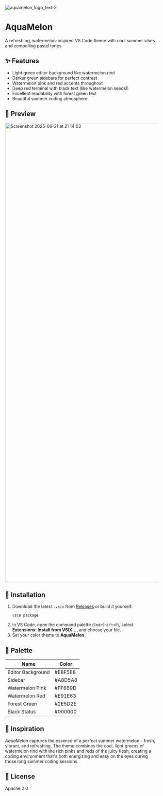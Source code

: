 ![aquamelon_logo_text-2](https://github.com/user-attachments/assets/9ccdbc31-cc9e-44e5-a60d-6d4a1e91dc32)

# AquaMelon

A refreshing, watermelon-inspired VS Code theme with cool summer vibes and compelling pastel tones.

## ✨ Features

- Light green editor background like watermelon rind
- Darker green sidebars for perfect contrast
- Watermelon pink and red accents throughout
- Deep red terminal with black text (like watermelon seeds!)
- Excellent readability with forest green text
- Beautiful summer coding atmosphere

## 📸 Preview

<img width="1512" alt="Screenshot 2025-06-21 at 21 14 03" src="https://github.com/user-attachments/assets/985a0b8a-6627-495f-97d4-d8b7aa6a230e" />

## 🚀 Installation

1. Download the latest `.vsix` from [Releases](#) or build it yourself:
   ```sh
   vsce package
   ```
2. In VS Code, open the command palette (`Cmd+Shift+P`), select **Extensions: Install from VSIX...**, and choose your file.
3. Set your color theme to **AquaMelon**.

## 🎨 Palette

| Name              | Color    |
|-------------------|----------|
| Editor Background | #E8F5E8  |
| Sidebar           | #A8D5A8  |
| Watermelon Pink   | #FF6B9D  |
| Watermelon Red    | #E91E63  |
| Forest Green      | #2E5D2E  |
| Black Status      | #000000  |

## 🍉 Inspiration

*AquaMelon* captures the essence of a perfect summer watermelon - fresh, vibrant, and refreshing. The theme combines the cool, light greens of watermelon rind with the rich pinks and reds of the juicy flesh, creating a coding environment that's both energizing and easy on the eyes during those long summer coding sessions.

## 📝 License

Apache 2.0
